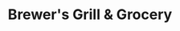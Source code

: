 ---
title: "Brewer's Grill & Grocery"
url: /middlesex/brewers-grill-and-grocery/
shop: convenience
---